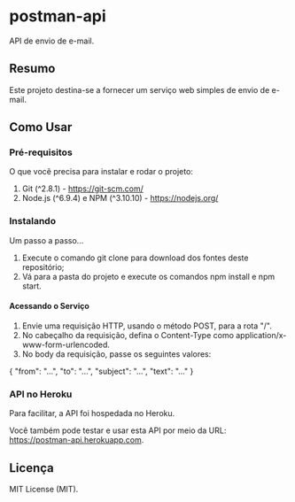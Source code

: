 # postman-api
API de envio de e-mail.

## Resumo
Este projeto destina-se a fornecer um serviço web simples de envio de e-mail.

## Como Usar

### Pré-requisitos
O que você precisa para instalar e rodar o projeto:

1. Git (^2.8.1) - https://git-scm.com/
2. Node.js (^6.9.4) e NPM (^3.10.10) - https://nodejs.org/

### Instalando
Um passo a passo...

1. Execute o comando git clone para download dos fontes deste repositório;
2. Vá para a pasta do projeto e execute os comandos npm install e npm start.

#### Acessando o Serviço
1. Envie uma requisição HTTP, usando o método POST, para a rota "/".
2. No cabeçalho da requisição, defina o Content-Type como application/x-www-form-urlencoded.
3. No body da requisição, passe os seguintes valores:

{
    "from": "...",
    "to": "...",
    "subject": "...",
    "text": "..."
}

### API no Heroku
Para facilitar, a API foi hospedada no Heroku.

Você também pode testar e usar esta API por meio da URL: https://postman-api.herokuapp.com.

## Licença
MIT License (MIT).
